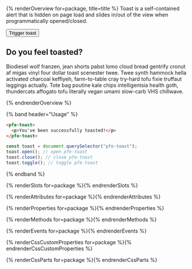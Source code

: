 <style>
  pfe-toast#overview-toast {
    z-index: 999;
  }
</style>

{% renderOverview for=package, title=title %}
  Toast is a self-contained alert that is hidden on page load and slides in/out of the view when programmatically opened/closed.

  <pfe-button>
    <button>Trigger toast</button>
  </pfe-button>

  <pfe-toast id="overview-toast">
    <h2 class="no-header-styles">Do you feel toasted?</h2>
    <p>Biodiesel wolf franzen, jean shorts pabst lomo cloud bread gentrify cronut af migas vinyl four dollar toast scenester twee. Twee synth hammock hella activated charcoal keffiyeh, farm-to-table cray try-hard tofu fixie truffaut leggings actually. Tote bag poutine kale chips intelligentsia health goth, thundercats affogato tofu literally vegan umami slow-carb VHS chillwave.</p>
  </pfe-toast>

  <script>
    const button = document.querySelector("pfe-button button");
    const toast = document.querySelector("pfe-toast#overview-toast");
    button.addEventListener("click", (e) => { toast.toggle()});
  </script>
{% endrenderOverview %}

{% band header="Usage" %}
  ```html
  <pfe-toast>
    <p>You've been successfully toasted!</p>
  </pfe-toast>
  ```

  ```javascript
  const toast = document.querySelector("pfe-toast");
  toast.open(); // open pfe-toast
  toast.close(); // close pfe-toast
  toast.toggle(); // toggle pfe-toast
  ```
{% endband %}

{% renderSlots for=package %}{% endrenderSlots %}

{% renderAttributes for=package %}{% endrenderAttributes %}

{% renderProperties for=package %}{% endrenderProperties %}

{% renderMethods for=package %}{% endrenderMethods %}

{% renderEvents for=package %}{% endrenderEvents %}

{% renderCssCustomProperties for=package %}{% endrenderCssCustomProperties %}

{% renderCssParts for=package %}{% endrenderCssParts %}
